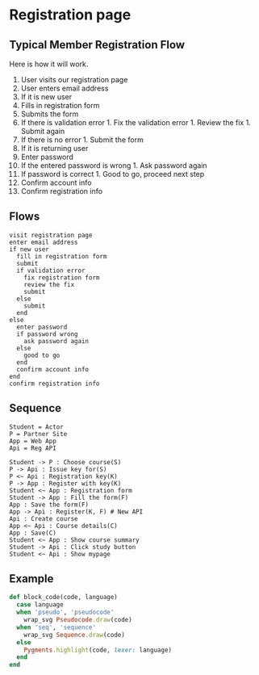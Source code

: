 # Registration page

## Typical Member Registration Flow

Here is how it will work.

1. User visits our registration page
1. User enters email address
1. If it is new user
  1. Fills in registration form
  1. Submits the form
  1. If there is validation error
    1. Fix the validation error
    1. Review the fix
    1. Submit again
  1. If there is no error
    1. Submit the form
1. If it is returning user
  1. Enter password
  1. If the entered password is wrong
    1. Ask password again
  1. If password is correct
    1. Good to go, proceed next step
  1. Confirm account info
1. Confirm registration info

<p class="page-break"><!-- break --></p>

## Flows

```pseudo
visit registration page
enter email address
if new user
  fill in registration form
  submit
  if validation error
    fix registration form
    review the fix
    submit
  else
    submit
  end
else
  enter password
  if password wrong
    ask password again
  else
    good to go
  end
  confirm account info
end
confirm registration info
```

<p class="page-break"><!-- break --></p>

## Sequence

```sequence
Student = Actor
P = Partner Site
App = Web App
Api = Reg API

Student -> P : Choose course(S)
P -> Api : Issue key for(S)
P <~ Api : Registration key(K)
P -> App : Register with key(K)
Student <~ App : Registration form
Student -> App : Fill the form(F)
App : Save the form(F)
App -> Api : Register(K, F) # New API
Api : Create course
App <~ Api : Course details(C)
App : Save(C)
Student <~ App : Show course summary
Student -> Api : Click study button
Student <~ Api : Show mypage
```

## Example

```ruby
def block_code(code, language)
  case language
  when 'pseudo', 'pseudocode'
    wrap_svg Pseudocode.draw(code)
  when 'seq', 'sequence'
    wrap_svg Sequence.draw(code)
  else
    Pygments.highlight(code, lexer: language)
  end
end
```
